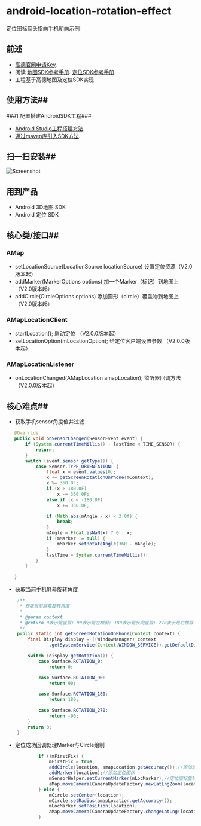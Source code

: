 # android-location-rotation-effect
定位图标箭头指向手机朝向示例

## 前述 ##
- [高德官网申请Key](http://lbs.amap.com/dev/#/).
- 阅读
  [地图SDK参考手册](http://a.amap.com/lbs/static/unzip/Android_Map_Doc/index.html). 
  [定位SDK参考手册](http://a.amap.com/lbs/static/unzip/Android_Location_Doc/index.html).
- 工程基于高德地图及定位SDK实现

## 使用方法##
###1:配置搭建AndroidSDK工程###
- [Android Studio工程搭建方法](http://lbs.amap.com/api/android-sdk/guide/creat-project/android-studio-creat-project/#add-jars).
- [通过maven库引入SDK方法](http://lbsbbs.amap.com/forum.php?mod=viewthread&tid=18786).

## 扫一扫安装##
![Screenshot](https://github.com/amap-demo/android-location-rotation-effect/raw/master/resource/download.png)

## 用到产品 ##
 - Android 3D地图 SDK
 - Android 定位 SDK

## 核心类/接口##
### AMap  
 - setLocationSource(LocationSource locationSource)  设置定位资源（V2.0版本起）
 - addMarker(MarkerOptions options) 加一个Marker（标记）到地图上（V2.0版本起）
 - addCircle(CircleOptions options) 添加圆形（circle）覆盖物到地图上（V2.0版本起）
 
### AMapLocationClient
 - startLocation();	启动定位	（V2.0.0版本起）
 - setLocationOption(mLocationOption);	给定位客户端设置参数	（V2.0.0版本起）
 
### AMapLocationListener	
 - onLocationChanged(AMapLocation amapLocation);	监听器回调方法	（V2.0.0版本起）
 
## 核心难点##
 - 获取手机sensor角度值并过滤
 ```java
    @Override
    public void onSensorChanged(SensorEvent event) {
        if (System.currentTimeMillis() - lastTime < TIME_SENSOR) {
            return;
        }
        switch (event.sensor.getType()) {
            case Sensor.TYPE_ORIENTATION: {
                float x = event.values[0];
                x += getScreenRotationOnPhone(mContext);
                x %= 360.0F;
                if (x > 180.0F)
                    x -= 360.0F;
                else if (x < -180.0F)
                    x += 360.0F;

                if (Math.abs(mAngle - x) < 3.0f) {
                    break;
                }
                mAngle = Float.isNaN(x) ? 0 : x;
                if (mMarker != null) {
                    mMarker.setRotateAngle(360 - mAngle);
                }
                lastTime = System.currentTimeMillis();
            }
        }

    }
```
- 获取当前手机屏幕旋转角度
```java
    /**
     * 获取当前屏幕旋转角度
     *
     * @param context
     * @return 0表示是竖屏; 90表示是左横屏; 180表示是反向竖屏; 270表示是右横屏
     */
    public static int getScreenRotationOnPhone(Context context) {
        final Display display = ((WindowManager) context
                .getSystemService(Context.WINDOW_SERVICE)).getDefaultDisplay();

        switch (display.getRotation()) {
            case Surface.ROTATION_0:
                return 0;

            case Surface.ROTATION_90:
                return 90;

            case Surface.ROTATION_180:
                return 180;

            case Surface.ROTATION_270:
                return -90;
        }
        return 0;
    }
```

 - 定位成功回调处理Marker与Circle绘制
```java
            if (!mFirstFix) {
                mFirstFix = true;
                addCircle(location, amapLocation.getAccuracy());//添加定位精度圆
                addMarker(location);//添加定位图标
                mSensorHelper.setCurrentMarker(mLocMarker);//定位图标旋转
                aMap.moveCamera(CameraUpdateFactory.newLatLngZoom(location,18));
            } else {
                mCircle.setCenter(location);
                mCircle.setRadius(amapLocation.getAccuracy());
                mLocMarker.setPosition(location);
                aMap.moveCamera(CameraUpdateFactory.changeLatLng(location));
            }
```



